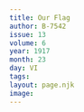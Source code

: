 ```yaml
---
title: Our Flag
author: B-7542
issue: 13
volume: 6
year: 1917
month: 23
day: VI
tags:
layout: page.njk
image:
---
```





